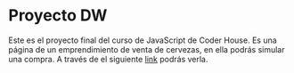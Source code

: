 # Proyecto DW

Este es el proyecto final del curso de JavaScript de Coder House. 
Es una página de un emprendimiento de venta de cervezas, en ella podrás simular una compra. 
A través de el siguiente [link]() podrás verla.
